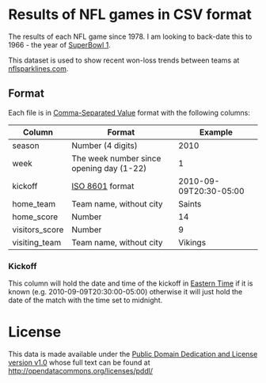 # Results of NFL games in CSV format

The results of each NFL game since 1978.  I am looking to back-date this to 1966 - the year of [SuperBowl 1](http://en.wikipedia.org/wiki/Super_Bowl_I).

This dataset is used to show recent won-loss trends between teams at [nflsparklines.com](http://www.nflsparklines.com/).

## Format

Each file is in [Comma-Separated Value](http://en.wikipedia.org/wiki/Comma-separated_values) format with the following columns:

| Column         | Format                                                   | Example
| -------------- | -------------------------------------------------------- | -----------
| season         | Number (4 digits)                                        | 2010
| week           | The week number since opening day (1-22)                 | 1
| kickoff        | [ISO 8601](http://en.wikipedia.org/wiki/ISO_8601) format | 2010-09-09T20:30-05:00
| home_team      | Team name, without city                                  | Saints
| home_score     | Number                                                   | 14
| visitors_score | Number                                                   | 9
| visiting_team  | Team name, without city                                  | Vikings


### Kickoff

This column will hold the date and time of the kickoff in [Eastern Time](http://en.wikipedia.org/wiki/Eastern_Time_Zone) if it is known (e.g. 2010-09-09T20:30:00-05:00) otherwise it will just hold the date of the match with the time set to midnight.


# License

This data is made available under the [Public Domain Dedication and License version v1.0](http://opendatacommons.org/licenses/pddl/) whose full text can be found at http://opendatacommons.org/licenses/pddl/

